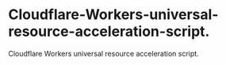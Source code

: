 # Cloudflare-Workers-universal-resource-acceleration-script.
Cloudflare Workers universal resource acceleration script.

